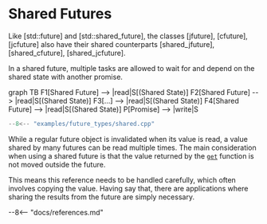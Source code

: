 # Shared Futures

Like [std::future] and [std::shared_future], the classes [jfuture], [cfuture], [jcfuture] also have their shared counterparts [shared_jfuture], [shared_cfuture], [shared_jcfuture].

In a shared future, multiple tasks are allowed to wait for and depend on the shared state with another promise. 

<div class="mermaid">
graph TB
F1[Shared Future] --> |read|S[(Shared State)]
F2[Shared Future] --> |read|S[(Shared State)]
F3[...] --> |read|S[(Shared State)]
F4[Shared Future] --> |read|S[(Shared State)]
P[Promise] --> |write|S
</div>

```cpp
--8<-- "examples/future_types/shared.cpp"
```

While a regular future object is invalidated when its value is read, a value shared by
many futures can be read multiple times. The main consideration when using a shared
future is that the value returned by the
[`get`](/futures/reference/Classes/classfutures_1_1basic__future/#function-get) function
is not moved outside the future.

This means this reference needs to be handled carefully, which often involves copying the value.
Having say that, there are applications where sharing the results from the future are simply
necessary.

--8<-- "docs/references.md"